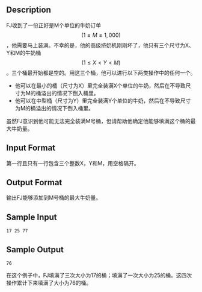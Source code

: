 ## Description

FJ收到了一份正好是M个单位的牛奶订单$$(1 \leq M \leq 1,000)$$，他需要马上装满。不幸的是，他的高级挤奶机刚刚坏了，他只有三个尺寸为X、Y和M的牛奶桶$$(1 \leq X < Y <M)$$。三个桶最开始都是空的。用这三个桶，他可以进行以下两类操作中的任何一个。

- 他可以在最小的桶（尺寸为X）里完全装满X个单位的牛奶，然后在不导致尺寸为M的桶溢出的情况下倒入桶里。
- 他可以在中型桶（尺寸为Y）里完全装满Y个单位的牛奶，然后在不导致尺寸为M的桶溢出的情况下倒入桶里。

虽然FJ意识到他可能无法完全装满M号桶，但请帮助他确定他能够填满这个桶的最大牛奶量。

## Input Format

第一行且只有一行包含三个整数X，Y和M，用空格隔开。

## Output Format

输出FJ能够添加到M号桶的最大牛奶量。

## Sample Input

```
17 25 77
```

## Sample Output

```
76
```

在这个例子中，FJ填满了三次大小为17的桶；填满了一次大小为25的桶。这四次操作累计下来填满了大小为76的桶。